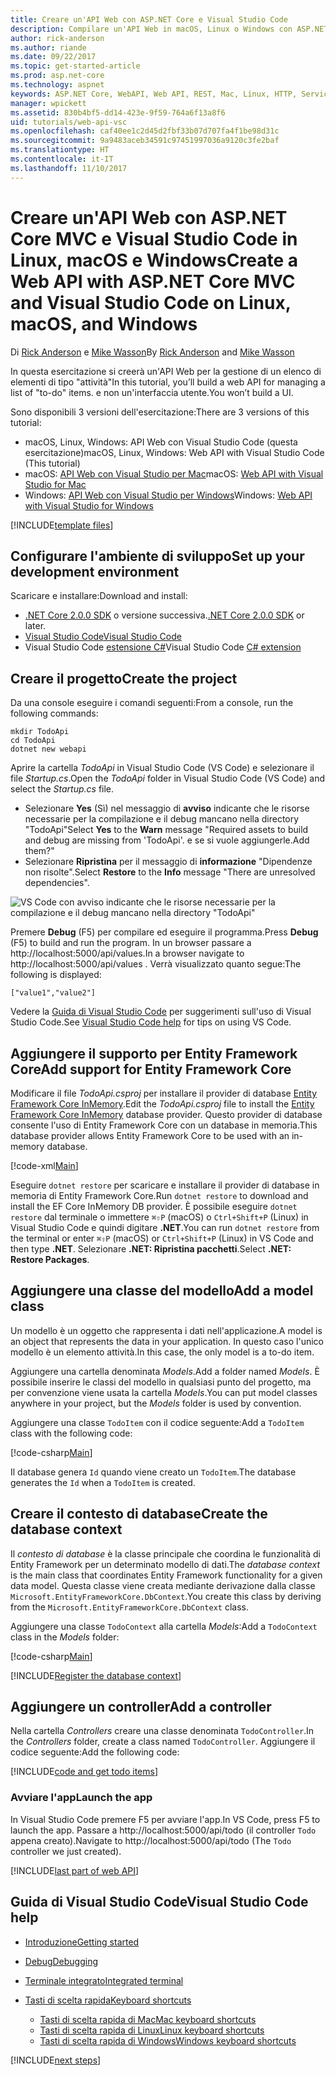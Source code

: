 ```yaml
---
title: Creare un'API Web con ASP.NET Core e Visual Studio Code
description: Compilare un'API Web in macOS, Linux o Windows con ASP.NET Core MVC e Visual Studio Code
author: rick-anderson
ms.author: riande
ms.date: 09/22/2017
ms.topic: get-started-article
ms.prod: asp.net-core
ms.technology: aspnet
keywords: ASP.NET Core, WebAPI, Web API, REST, Mac, Linux, HTTP, Service, HTTP Service,VS Code
manager: wpickett
ms.assetid: 830b4bf5-dd14-423e-9f59-764a6f13a8f6
uid: tutorials/web-api-vsc
ms.openlocfilehash: caf40ee1c2d45d2fbf33b07d707fa4f1be98d31c
ms.sourcegitcommit: 9a9483aceb34591c97451997036a9120c3fe2baf
ms.translationtype: HT
ms.contentlocale: it-IT
ms.lasthandoff: 11/10/2017
---
```

# <a name="create-a-web-api-with-aspnet-core-mvc-and-visual-studio-code-on-linux-macos-and-windows"></a><span data-ttu-id="b01a9-104">Creare un'API Web con ASP.NET Core MVC e Visual Studio Code in Linux, macOS e Windows</span><span class="sxs-lookup"><span data-stu-id="b01a9-104">Create a Web API with ASP.NET Core MVC and Visual Studio Code on Linux, macOS, and Windows</span></span>

<span data-ttu-id="b01a9-105">Di [Rick Anderson](https://twitter.com/RickAndMSFT) e [Mike Wasson](https://github.com/mikewasson)</span><span class="sxs-lookup"><span data-stu-id="b01a9-105">By [Rick Anderson](https://twitter.com/RickAndMSFT) and [Mike Wasson](https://github.com/mikewasson)</span></span>

<span data-ttu-id="b01a9-106">In questa esercitazione si creerà un'API Web per la gestione di un elenco di elementi di tipo "attività"</span><span class="sxs-lookup"><span data-stu-id="b01a9-106">In this tutorial, you’ll build a web API for managing a list of "to-do" items.</span></span> <span data-ttu-id="b01a9-107">e non un'interfaccia utente.</span><span class="sxs-lookup"><span data-stu-id="b01a9-107">You won’t build a UI.</span></span>

<span data-ttu-id="b01a9-108">Sono disponibili 3 versioni dell'esercitazione:</span><span class="sxs-lookup"><span data-stu-id="b01a9-108">There are 3 versions of this tutorial:</span></span>

* <span data-ttu-id="b01a9-109">macOS, Linux, Windows: API Web con Visual Studio Code (questa esercitazione)</span><span class="sxs-lookup"><span data-stu-id="b01a9-109">macOS, Linux, Windows: Web API with Visual Studio Code (This tutorial)</span></span>
* <span data-ttu-id="b01a9-110">macOS: [API Web con Visual Studio per Mac](xref:tutorials/first-web-api-mac)</span><span class="sxs-lookup"><span data-stu-id="b01a9-110">macOS: [Web API with Visual Studio for Mac](xref:tutorials/first-web-api-mac)</span></span>
* <span data-ttu-id="b01a9-111">Windows: [API Web con Visual Studio per Windows](xref:tutorials/first-web-api)</span><span class="sxs-lookup"><span data-stu-id="b01a9-111">Windows: [Web API with Visual Studio for Windows](xref:tutorials/first-web-api)</span></span>

<!-- WARNING: The code AND images in this doc are used by uid: tutorials/web-api-vsc, tutorials/first-web-api-mac and tutorials/first-web-api. If you change any code/images in this tutorial, update uid: tutorials/web-api-vsc -->

[!INCLUDE[template files](../includes/webApi/intro.md)]

## <a name="set-up-your-development-environment"></a><span data-ttu-id="b01a9-112">Configurare l'ambiente di sviluppo</span><span class="sxs-lookup"><span data-stu-id="b01a9-112">Set up your development environment</span></span>

<span data-ttu-id="b01a9-113">Scaricare e installare:</span><span class="sxs-lookup"><span data-stu-id="b01a9-113">Download and install:</span></span>
- <span data-ttu-id="b01a9-114">[.NET Core 2.0.0 SDK](https://www.microsoft.com/net/core) o versione successiva.</span><span class="sxs-lookup"><span data-stu-id="b01a9-114">[.NET Core 2.0.0 SDK](https://www.microsoft.com/net/core) or later.</span></span>
- [<span data-ttu-id="b01a9-115">Visual Studio Code</span><span class="sxs-lookup"><span data-stu-id="b01a9-115">Visual Studio Code</span></span>](https://code.visualstudio.com)
- <span data-ttu-id="b01a9-116">Visual Studio Code [estensione C#](https://marketplace.visualstudio.com/items?itemName=ms-vscode.csharp)</span><span class="sxs-lookup"><span data-stu-id="b01a9-116">Visual Studio Code [C# extension](https://marketplace.visualstudio.com/items?itemName=ms-vscode.csharp)</span></span>

## <a name="create-the-project"></a><span data-ttu-id="b01a9-117">Creare il progetto</span><span class="sxs-lookup"><span data-stu-id="b01a9-117">Create the project</span></span>

<span data-ttu-id="b01a9-118">Da una console eseguire i comandi seguenti:</span><span class="sxs-lookup"><span data-stu-id="b01a9-118">From a console, run the following commands:</span></span>

```console
mkdir TodoApi
cd TodoApi
dotnet new webapi
```

<span data-ttu-id="b01a9-119">Aprire la cartella *TodoApi* in Visual Studio Code (VS Code) e selezionare il file *Startup.cs*.</span><span class="sxs-lookup"><span data-stu-id="b01a9-119">Open the *TodoApi* folder in Visual Studio Code (VS Code) and select the *Startup.cs* file.</span></span>

- <span data-ttu-id="b01a9-120">Selezionare **Yes** (Sì) nel messaggio di **avviso** indicante che le risorse necessarie per la compilazione e il debug mancano nella directory "TodoApi"</span><span class="sxs-lookup"><span data-stu-id="b01a9-120">Select **Yes** to the **Warn** message "Required assets to build and debug are missing from 'TodoApi'.</span></span> <span data-ttu-id="b01a9-121">e se si vuole aggiungerle.</span><span class="sxs-lookup"><span data-stu-id="b01a9-121">Add them?"</span></span>
- <span data-ttu-id="b01a9-122">Selezionare **Ripristina** per il messaggio di **informazione** "Dipendenze non risolte".</span><span class="sxs-lookup"><span data-stu-id="b01a9-122">Select **Restore** to the **Info** message "There are unresolved dependencies".</span></span>

<!-- uid: tutorials/first-mvc-app-xplat/start-mvc uses the pic below. If you change it, make sure it's consistent -->

![VS Code con avviso indicante che le risorse necessarie per la compilazione e il debug mancano nella directory "TodoApi"](web-api-vsc/_static/vsc_restore.png)

<span data-ttu-id="b01a9-126">Premere **Debug** (F5) per compilare ed eseguire il programma.</span><span class="sxs-lookup"><span data-stu-id="b01a9-126">Press **Debug** (F5) to build and run the program.</span></span> <span data-ttu-id="b01a9-127">In un browser passare a http://localhost:5000/api/values.</span><span class="sxs-lookup"><span data-stu-id="b01a9-127">In a browser navigate to http://localhost:5000/api/values .</span></span> <span data-ttu-id="b01a9-128">Verrà visualizzato quanto segue:</span><span class="sxs-lookup"><span data-stu-id="b01a9-128">The following is displayed:</span></span>

`["value1","value2"]`

<span data-ttu-id="b01a9-129">Vedere la [Guida di Visual Studio Code](#visual-studio-code-help) per suggerimenti sull'uso di Visual Studio Code.</span><span class="sxs-lookup"><span data-stu-id="b01a9-129">See [Visual Studio Code help](#visual-studio-code-help) for tips on using VS Code.</span></span>

## <a name="add-support-for-entity-framework-core"></a><span data-ttu-id="b01a9-130">Aggiungere il supporto per Entity Framework Core</span><span class="sxs-lookup"><span data-stu-id="b01a9-130">Add support for Entity Framework Core</span></span>

<span data-ttu-id="b01a9-131">Modificare il file *TodoApi.csproj* per installare il provider di database [Entity Framework Core InMemory](https://docs.microsoft.com/ef/core/providers/in-memory/).</span><span class="sxs-lookup"><span data-stu-id="b01a9-131">Edit the *TodoApi.csproj* file to install the [Entity Framework Core InMemory](https://docs.microsoft.com/ef/core/providers/in-memory/) database provider.</span></span> <span data-ttu-id="b01a9-132">Questo provider di database consente l'uso di Entity Framework Core con un database in memoria.</span><span class="sxs-lookup"><span data-stu-id="b01a9-132">This database provider allows Entity Framework Core to be used with an in-memory database.</span></span>

[!code-xml[Main](web-api-vsc/sample/TodoApi/TodoApi.csproj?highlight=12)]

<span data-ttu-id="b01a9-133">Eseguire `dotnet restore` per scaricare e installare il provider di database in memoria di Entity Framework Core.</span><span class="sxs-lookup"><span data-stu-id="b01a9-133">Run `dotnet restore` to download and install the EF Core InMemory DB provider.</span></span> <span data-ttu-id="b01a9-134">È possibile eseguire `dotnet restore` dal terminale o immettere `⌘⇧P` (macOS) o `Ctrl+Shift+P` (Linux) in Visual Studio Code e quindi digitare **.NET**.</span><span class="sxs-lookup"><span data-stu-id="b01a9-134">You can run `dotnet restore` from the terminal or enter `⌘⇧P` (macOS) or `Ctrl+Shift+P` (Linux) in VS Code and then type **.NET**.</span></span> <span data-ttu-id="b01a9-135">Selezionare **.NET: Ripristina pacchetti**.</span><span class="sxs-lookup"><span data-stu-id="b01a9-135">Select **.NET: Restore Packages**.</span></span>

## <a name="add-a-model-class"></a><span data-ttu-id="b01a9-136">Aggiungere una classe del modello</span><span class="sxs-lookup"><span data-stu-id="b01a9-136">Add a model class</span></span>

<span data-ttu-id="b01a9-137">Un modello è un oggetto che rappresenta i dati nell'applicazione.</span><span class="sxs-lookup"><span data-stu-id="b01a9-137">A model is an object that represents the data in your application.</span></span> <span data-ttu-id="b01a9-138">In questo caso l'unico modello è un elemento attività.</span><span class="sxs-lookup"><span data-stu-id="b01a9-138">In this case, the only model is a to-do item.</span></span>

<span data-ttu-id="b01a9-139">Aggiungere una cartella denominata *Models*.</span><span class="sxs-lookup"><span data-stu-id="b01a9-139">Add a folder named *Models*.</span></span> <span data-ttu-id="b01a9-140">È possibile inserire le classi del modello in qualsiasi punto del progetto, ma per convenzione viene usata la cartella *Models*.</span><span class="sxs-lookup"><span data-stu-id="b01a9-140">You can put model classes anywhere in your project, but the *Models* folder is used by convention.</span></span>

<span data-ttu-id="b01a9-141">Aggiungere una classe `TodoItem` con il codice seguente:</span><span class="sxs-lookup"><span data-stu-id="b01a9-141">Add a `TodoItem` class with the following code:</span></span>

[!code-csharp[Main](first-web-api/sample/TodoApi/Models/TodoItem.cs)]

<span data-ttu-id="b01a9-142">Il database genera `Id` quando viene creato un `TodoItem`.</span><span class="sxs-lookup"><span data-stu-id="b01a9-142">The database generates the `Id` when a `TodoItem` is created.</span></span>

## <a name="create-the-database-context"></a><span data-ttu-id="b01a9-143">Creare il contesto di database</span><span class="sxs-lookup"><span data-stu-id="b01a9-143">Create the database context</span></span>

<span data-ttu-id="b01a9-144">Il *contesto di database* è la classe principale che coordina le funzionalità di Entity Framework per un determinato modello di dati.</span><span class="sxs-lookup"><span data-stu-id="b01a9-144">The *database context* is the main class that coordinates Entity Framework functionality for a given data model.</span></span> <span data-ttu-id="b01a9-145">Questa classe viene creata mediante derivazione dalla classe `Microsoft.EntityFrameworkCore.DbContext`.</span><span class="sxs-lookup"><span data-stu-id="b01a9-145">You create this class by deriving from the `Microsoft.EntityFrameworkCore.DbContext` class.</span></span>

<span data-ttu-id="b01a9-146">Aggiungere una classe `TodoContext` alla cartella *Models*:</span><span class="sxs-lookup"><span data-stu-id="b01a9-146">Add a `TodoContext` class in the *Models* folder:</span></span>

[!code-csharp[Main](first-web-api/sample/TodoApi/Models/TodoContext.cs)]

[!INCLUDE[Register the database context](../includes/webApi/register_dbContext.md)]

## <a name="add-a-controller"></a><span data-ttu-id="b01a9-147">Aggiungere un controller</span><span class="sxs-lookup"><span data-stu-id="b01a9-147">Add a controller</span></span>

<span data-ttu-id="b01a9-148">Nella cartella *Controllers* creare una classe denominata `TodoController`.</span><span class="sxs-lookup"><span data-stu-id="b01a9-148">In the *Controllers* folder, create a class named `TodoController`.</span></span> <span data-ttu-id="b01a9-149">Aggiungere il codice seguente:</span><span class="sxs-lookup"><span data-stu-id="b01a9-149">Add the following code:</span></span>

[!INCLUDE[code and get todo items](../includes/webApi/getTodoItems.md)]

### <a name="launch-the-app"></a><span data-ttu-id="b01a9-150">Avviare l'app</span><span class="sxs-lookup"><span data-stu-id="b01a9-150">Launch the app</span></span>

<span data-ttu-id="b01a9-151">In Visual Studio Code premere F5 per avviare l'app.</span><span class="sxs-lookup"><span data-stu-id="b01a9-151">In VS Code, press F5 to launch the app.</span></span> <span data-ttu-id="b01a9-152">Passare a http://localhost:5000/api/todo (il controller `Todo` appena creato).</span><span class="sxs-lookup"><span data-stu-id="b01a9-152">Navigate to  http://localhost:5000/api/todo   (The `Todo` controller we just created).</span></span>

[!INCLUDE[last part of web API](../includes/webApi/end.md)]

## <a name="visual-studio-code-help"></a><span data-ttu-id="b01a9-153">Guida di Visual Studio Code</span><span class="sxs-lookup"><span data-stu-id="b01a9-153">Visual Studio Code help</span></span>

- [<span data-ttu-id="b01a9-154">Introduzione</span><span class="sxs-lookup"><span data-stu-id="b01a9-154">Getting started</span></span>](https://code.visualstudio.com/docs)
- [<span data-ttu-id="b01a9-155">Debug</span><span class="sxs-lookup"><span data-stu-id="b01a9-155">Debugging</span></span>](https://code.visualstudio.com/docs/editor/debugging)
- [<span data-ttu-id="b01a9-156">Terminale integrato</span><span class="sxs-lookup"><span data-stu-id="b01a9-156">Integrated terminal</span></span>](https://code.visualstudio.com/docs/editor/integrated-terminal)
- [<span data-ttu-id="b01a9-157">Tasti di scelta rapida</span><span class="sxs-lookup"><span data-stu-id="b01a9-157">Keyboard shortcuts</span></span>](https://code.visualstudio.com/docs/getstarted/keybindings#_keyboard-shortcuts-reference)

  - [<span data-ttu-id="b01a9-158">Tasti di scelta rapida di Mac</span><span class="sxs-lookup"><span data-stu-id="b01a9-158">Mac keyboard shortcuts</span></span>](https://code.visualstudio.com/shortcuts/keyboard-shortcuts-macos.pdf)
  - [<span data-ttu-id="b01a9-159">Tasti di scelta rapida di Linux</span><span class="sxs-lookup"><span data-stu-id="b01a9-159">Linux keyboard shortcuts</span></span>](https://code.visualstudio.com/shortcuts/keyboard-shortcuts-linux.pdf)
  - [<span data-ttu-id="b01a9-160">Tasti di scelta rapida di Windows</span><span class="sxs-lookup"><span data-stu-id="b01a9-160">Windows keyboard shortcuts</span></span>](https://code.visualstudio.com/shortcuts/keyboard-shortcuts-windows.pdf)

[!INCLUDE[next steps](../includes/webApi/next.md)]


